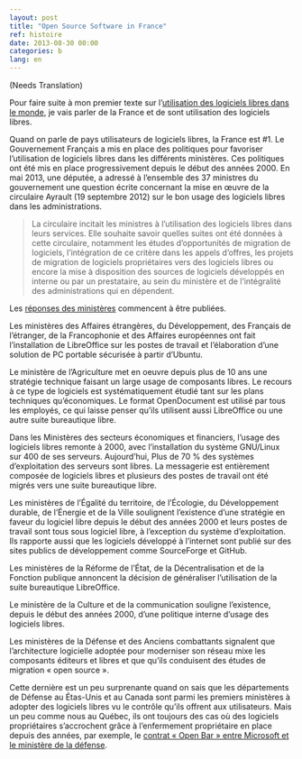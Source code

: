 ```yaml
---
layout: post
title: "Open Source Software in France"
ref: histoire
date: 2013-08-30 00:00
categories: b
lang: en
---
```


(Needs Translation)

Pour faire suite à mon premier texte sur l’[utilisation des logiciels libres dans le monde](https://smellems.github.io/b/2013/08/08/Open-source-software-around-world.html), je vais parler de la France et de sont utilisation des logiciels libres.

Quand on parle de pays utilisateurs de logiciels libres, la France est #1.  Le Gouvernement Français a mis en place des politiques pour favoriser l’utilisation de logiciels libres dans les différents ministères.  Ces politiques ont été mis en place progressivement depuis le début des années 2000.  En mai 2013, une députée, a adressé à l’ensemble des 37 ministres du gouvernement une question écrite concernant la mise en œuvre de la circulaire Ayrault (19 septembre 2012) sur le bon usage des logiciels libres dans les administrations.

> La circulaire incitait les ministres à l’utilisation des logiciels libres dans leurs services. Elle souhaite savoir quelles suites ont été données à cette circulaire, notamment les études d’opportunités de migration de logiciels, l’intégration de ce critère dans les appels d’offres, les projets de migration de logiciels propriétaires vers des logiciels libres ou encore la mise à disposition des sources de logiciels développés en interne ou par un prestataire, au sein du ministère et de l’intégralité des administrations qui en dépendent.

Les [réponses des ministères](http://www.april.org/premieres-reponses-aux-questions-ecrites-disabelle-attard-sur-lusage-du-logiciel-libre-dans-les-administrations) commencent à être publiées.

Les ministères des Affaires étrangères, du Développement,  des Français de l’étranger, de la Francophonie et des Affaires européennes ont fait l’installation de LibreOffice sur les postes de travail et l’élaboration d’une solution de PC portable sécurisée à partir d’Ubuntu.

Le ministère de l’Agriculture met en oeuvre depuis plus de 10 ans une stratégie technique faisant un large usage de composants libres. Le recours à ce type de logiciels est systématiquement étudié tant sur les plans techniques qu’économiques.  Le format OpenDocument est utilisé par tous les employés, ce qui laisse penser qu’ils utilisent aussi LibreOffice ou une autre suite bureautique libre.

Dans les Ministères des secteurs économiques et financiers, l’usage des logiciels libres remonte à 2000, avec l’installation du système GNU/Linux sur 400 de ses serveurs.  Aujourd’hui, Plus de 70 % des systèmes d’exploitation des serveurs sont libres.  La messagerie est entièrement composée de logiciels libres et plusieurs des postes de travail ont été migrés vers une suite bureautique libre.

Les ministères de l’Égalité du territoire, de l’Écologie, du Développement durable, de l’Énergie et de la Ville soulignent l’existence d’une stratégie en faveur du logiciel libre depuis le début des années 2000 et leurs postes de travail sont tous sous logiciel libre, à l’exception du système d’exploitation.  Ils rapporte aussi que les logiciels développé à l’internet sont publié sur des sites publics de développement comme SourceForge et GitHub.

Les ministères de la Réforme de l’État, de la Décentralisation et de la Fonction publique annoncent la décision de généraliser l’utilisation de la suite bureautique LibreOffice.

Le ministère de la Culture et de la communication souligne l’existence, depuis le début des années 2000, d’une politique interne d’usage des logiciels libres.

Les ministères de la Défense et des Anciens combattants signalent que l’architecture logicielle adoptée pour moderniser son réseau mixe les composants éditeurs et libres et que qu’ils conduisent des études de migration « open source ».

Cette dernière est un peu surprenante quand on sais que les départements de Défense au Étas-Unis et au Canada sont parmi les premiers ministères à adopter des logiciels libres vu le contrôle qu’ils offrent aux utilisateurs.  Mais un peu comme nous au Québec, ils ont toujours des cas où des logiciels propriétaires s’accrochent grâce à l’enfermement propriétaire en place depuis des années, par exemple, le [contrat « Open Bar » entre Microsoft et le ministère de la défense](http://www.april.org/lotan-impose-microsoft-et-les-backdoors-de-la-nsa-au-ministere-de-la-defense).
